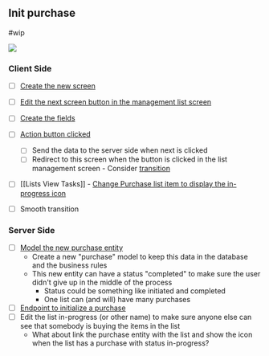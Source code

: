 ## Init purchase
#wip 

<img src="https://user-images.githubusercontent.com/38296002/192411429-f1fd9f12-de8a-4e0e-ad74-f520e3f5af45.png"/>


### Client Side
- [ ] [Create the new screen](https://github.com/gumberss/FinanceControlinatorMobile/issues/106)
- [ ] [Edit the next screen button in the management list screen](https://github.com/gumberss/FinanceControlinatorMobile/issues/107)

- [ ] [Create the fields](https://github.com/gumberss/FinanceControlinatorMobile/issues/108)
- [ ] [Action button clicked](https://github.com/gumberss/FinanceControlinatorMobile/issues/109)
	- [ ] Send the data to the server side when next is clicked
	- [ ] Redirect to this screen when the button is clicked in the list management screen - Consider [transition](https://docs.flutter.dev/cookbook/animation/page-route-animation)
- [ ] [[Lists View Tasks]] - [Change Purchase list item to display the in-progress icon](https://github.com/gumberss/FinanceControlinatorMobile/issues/110)
- [ ] Smooth transition

### Server Side
- [ ] [Model the new purchase entity](https://github.com/gumberss/PurchaseListinator/issues/31)
	-  Create a new "purchase" model to keep this data in the database and the business rules 
	- This new entity can have a status "completed" to make sure the user didn't give up in the middle of the process
		- Status could be something like initiated and completed
		- One list can (and will) have many purchases
- [ ] [Endpoint to initialize a purchase](https://github.com/gumberss/PurchaseListinator/issues/32)
- [ ] Edit the list in-progress (or other name) to make sure anyone else can see that somebody is buying the items in the list
	- What about link the purchase entity with the list and show the icon when the list has a purchase with status in-progress?





